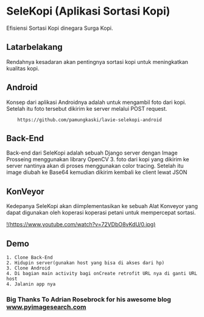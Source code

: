 # SeleKopi (Aplikasi Sortasi Kopi)

Efisiensi Sortasi Kopi dinegara Surga Kopi.

## Latarbelakang
Rendahnya kesadaran akan pentingnya sortasi kopi untuk meningkatkan kualitas kopi.

## Android
Konsep dari aplikasi Androidnya adalah untuk mengambil foto dari kopi. Setelah itu foto tersebut dikirim ke server melalui POST request.
        
        https://github.com/pamungkaski/lavie-selekopi-android
## Back-End 
Back-end dari SeleKopi adalah sebuah Django server dengan Image Prosseing menggunakan library OpenCV 3. foto dari kopi yang dikirim ke server nantinya akan di proses menggunakan color tracing. Setelah itu image diubah ke Base64 kemudian dikirim kembali ke client lewat JSON

## KonVeyor
Kedepanya SeleKopi akan diimplementasikan ke sebuah Alat Konveyor yang dapat digunakan oleh koperasi koperasi petani untuk mempercepat sortasi.

[!(https://www.youtube.com/watch?v=72VDbO8vKdU/0.jpg)](https://www.youtube.com/watch?v=72VDbO8vKdU)

## Demo
    1. Clone Back-End
    2. Hidupin server(gunakan host yang bisa di akses dari hp)
    3. Clone Android 
    4. Di bagian main activity bagi onCreate retrofit URL nya di ganti URL host
    4. Jalanin app nya
    
### Big Thanks To Adrian Rosebrock for his awesome blog www.pyimagesearch.com